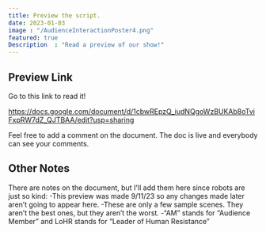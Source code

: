 ```yaml
---
title: Preview the script.
date: 2023-01-03
image : "/AudienceInteractionPoster4.png"
featured: true
Description  : "Read a preview of our show!"
---
```

## Preview Link
Go to this link to read it!

https://docs.google.com/document/d/1cbwREpzQ_iudNQgoWzBUKAb8oTviFxpRW7dZ_QJTBAA/edit?usp=sharing

Feel free to add a comment on the document. The doc is live and everybody can see your comments.

## Other Notes
There are notes on the document, but I'll add them here since robots are just so kind:
-This preview was made 9/11/23 so any changes made later aren’t going to appear here.
-These are only a few sample scenes. They aren’t the best ones, but they aren’t the worst.
-“AM” stands for “Audience Member” and LoHR stands for “Leader of Human Resistance”